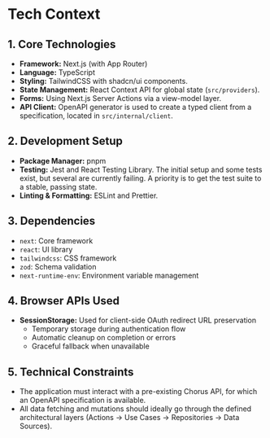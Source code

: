 # Tech Context

## 1. Core Technologies

- **Framework:** Next.js (with App Router)
- **Language:** TypeScript
- **Styling:** TailwindCSS with shadcn/ui components.
- **State Management:** React Context API for global state (`src/providers`).
- **Forms:** Using Next.js Server Actions via a view-model layer.
- **API Client:** OpenAPI generator is used to create a typed client from a specification, located in `src/internal/client`.

## 2. Development Setup

- **Package Manager:** pnpm
- **Testing:** Jest and React Testing Library. The initial setup and some tests exist, but several are currently failing. A priority is to get the test suite to a stable, passing state.
- **Linting & Formatting:** ESLint and Prettier.

## 3. Dependencies

- `next`: Core framework
- `react`: UI library
- `tailwindcss`: CSS framework
- `zod`: Schema validation
- `next-runtime-env`: Environment variable management

## 4. Browser APIs Used

- **SessionStorage:** Used for client-side OAuth redirect URL preservation
  - Temporary storage during authentication flow
  - Automatic cleanup on completion or errors
  - Graceful fallback when unavailable

## 5. Technical Constraints

- The application must interact with a pre-existing Chorus API, for which an OpenAPI specification is available.
- All data fetching and mutations should ideally go through the defined architectural layers (Actions -> Use Cases -> Repositories -> Data Sources).
